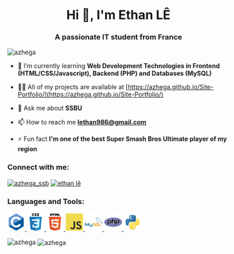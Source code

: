 <h1 align="center">Hi 👋, I'm Ethan LÊ</h1>
<h3 align="center">A passionate IT student from France</h3>

<p align="left"> <img src="https://komarev.com/ghpvc/?username=azhega&label=Profile%20views&color=0e75b6&style=flat" alt="azhega" /> </p>

- 🌱 I’m currently learning **Web Development Technologies in Frontend (HTML/CSS/Javascript), Backend (PHP) and Databases (MySQL)**

- 👨‍💻 All of my projects are available at [https://azhega.github.io/Site-Portfolio/](https://azhega.github.io/Site-Portfolio/)

- 💬 Ask me about **SSBU**

- 📫 How to reach me **lethan986@gmail.com**

- ⚡ Fun fact **I'm one of the best Super Smash Bros Ultimate player of my region**

<h3 align="left">Connect with me:</h3>
<p align="left">
<a href="https://twitter.com/azhega_ssb" target="blank"><img align="center" src="https://raw.githubusercontent.com/rahuldkjain/github-profile-readme-generator/master/src/images/icons/Social/twitter.svg" alt="azhega_ssb" height="30" width="40" /></a>
<a href="https://linkedin.com/in/ethan lê" target="blank"><img align="center" src="https://raw.githubusercontent.com/rahuldkjain/github-profile-readme-generator/master/src/images/icons/Social/linked-in-alt.svg" alt="ethan lê" height="30" width="40" /></a>
</p>

<h3 align="left">Languages and Tools:</h3>
<p align="left"> <a href="https://www.cprogramming.com/" target="_blank" rel="noreferrer"> <img src="https://raw.githubusercontent.com/devicons/devicon/master/icons/c/c-original.svg" alt="c" width="40" height="40"/> </a> <a href="https://www.w3schools.com/css/" target="_blank" rel="noreferrer"> <img src="https://raw.githubusercontent.com/devicons/devicon/master/icons/css3/css3-original-wordmark.svg" alt="css3" width="40" height="40"/> </a> <a href="https://www.w3.org/html/" target="_blank" rel="noreferrer"> <img src="https://raw.githubusercontent.com/devicons/devicon/master/icons/html5/html5-original-wordmark.svg" alt="html5" width="40" height="40"/> </a> <a href="https://developer.mozilla.org/en-US/docs/Web/JavaScript" target="_blank" rel="noreferrer"> <img src="https://raw.githubusercontent.com/devicons/devicon/master/icons/javascript/javascript-original.svg" alt="javascript" width="40" height="40"/> </a> <a href="https://www.mysql.com/" target="_blank" rel="noreferrer"> <img src="https://raw.githubusercontent.com/devicons/devicon/master/icons/mysql/mysql-original-wordmark.svg" alt="mysql" width="40" height="40"/> </a> <a href="https://www.php.net" target="_blank" rel="noreferrer"> <img src="https://raw.githubusercontent.com/devicons/devicon/master/icons/php/php-original.svg" alt="php" width="40" height="40"/> </a> <a href="https://www.python.org" target="_blank" rel="noreferrer"> <img src="https://raw.githubusercontent.com/devicons/devicon/master/icons/python/python-original.svg" alt="python" width="40" height="40"/> </a> </p>

<p><img align="left" src="https://github-readme-stats.vercel.app/api/top-langs?username=azhega&show_icons=true&locale=en&layout=compact" alt="azhega" /></p>

<p>&nbsp;<img align="center" src="https://github-readme-stats.vercel.app/api?username=azhega&show_icons=true&locale=en" alt="azhega" /></p>
